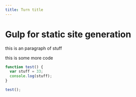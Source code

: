 ```yaml
---
title: Turn title
---
```


# Gulp for static site generation

this is an paragraph of stuff


this is some more code

```javascript
function test() {
  var stuff = 33;
  console.log(stuff);
}

test();
```
